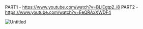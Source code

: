 PART1 - https://www.youtube.com/watch?v=BLlEgtp2_i8
PART2 - https://www.youtube.com/watch?v=EeQRAxXWDF4

![Untitled](https://github.com/fayaz-224/MicroServiceApp/assets/85927635/14869ef7-8fe7-457d-8f4c-bbcba0c017ee)

